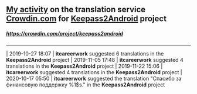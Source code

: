 ## [My activity](https://crowdin.com/profile/itcareerwork/activity "My profile") on the translation service [Crowdin.com](https://crowdin.com "crowdin.com") for [Keepass2Android](https://crowdin.com/project/keepass2android "Keepass2Android Crowdin") project
##### <https://crowdin.com/project/keepass2android>
***
| 2019-10-27 18:07 | **itcareerwork** suggested 6 translations in the **Keepass2Android** project
| 2019-11-05 17:48 | **itcareerwork** suggested 4 translations in the **Keepass2Android** project
| 2019-11-22 15:06 | **itcareerwork** suggested 4 translations in the **Keepass2Android** project
| 2020-10-17 05:50 | **itcareerwork** suggested the translation "Спасибо за финансовую поддержку %1$s." in the **Keepass2Android** project
